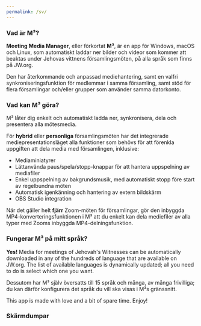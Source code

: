 ```yaml
---
permalink: /sv/
---
```

  
### Vad är M³?

**Meeting Media Manager**, eller förkortat **M³**, är en app för Windows, macOS och Linux, som automatiskt laddar ner bilder och videor som kommer att beaktas under Jehovas vittnens församlingsmöten, på alla språk som finns på JW.org.

Den har återkommande och anpassad mediehantering, samt en valfri synkroniseringsfunktion för medlemmar i samma församling, samt stöd för flera församlingar och/eller grupper som använder samma datorkonto.

### Vad kan M³ göra?

M³ låter dig enkelt och automatiskt ladda ner, synkronisera, dela och presentera alla mötesmedia.

För **hybrid** eller **personliga** församlingsmöten har det integrerade mediepresentationsläget alla funktioner som behövs för att förenkla uppgiften att dela media med församlingen, inklusive:

- Mediaminiatyrer
- Lättanvända paus/spela/stopp-knappar för att hantera uppspelning av mediafiler
- Enkel uppspelning av bakgrundsmusik, med automatiskt stopp före start av regelbundna möten
- Automatisk igenkänning och hantering av extern bildskärm
- OBS Studio integration

När det gäller helt **fjärr** Zoom-möten för församlingar, gör den inbyggda MP4-konverteringsfunktionen i M³ att du enkelt kan dela mediefiler av alla typer med Zooms inbyggda MP4-delningsfunktion.

### Fungerar M³ på mitt språk?

**Yes!** Media for meetings of Jehovah's Witnesses can be automatically downloaded in any of the hundreds of language that are available on JW.org. The list of available languages is dynamically updated; all you need to do is select which one you want.

Dessutom har M³ själv översatts till 15 språk och många, av många frivilliga; du kan därför konfigurera det språk du vill ska visas i M³s gränssnitt.

This app is made with love and a bit of spare time. Enjoy!

### Skärmdumpar
